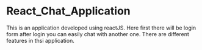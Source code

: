 # React_Chat_Application
This is an application developed using reactJS. Here first there will be login form after login you can easily chat with another one. There are different features in thsi application.
